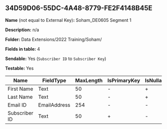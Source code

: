 ## 34D59D06-55DC-4A48-8779-FE2F4148B45E

**Name** (not equal to External Key)**:** Soham_DE0605 Segment 1

**Description:** n/a

**Folder:** Data Extensions/2022 Training/Soham/

**Fields in table:** 4

**Sendable:** Yes (`Subscriber ID` to `Subscriber Key`)

**Testable:** Yes

| Name | FieldType | MaxLength | IsPrimaryKey | IsNullable | DefaultValue |
| --- | --- | --- | --- | --- | --- |
| First Name | Text | 50 | - | + |  |
| Last Name | Text | 50 | - | + |  |
| Email ID | EmailAddress | 254 | - | - |  |
| Subscriber ID | Text | 50 | + | - |  |

